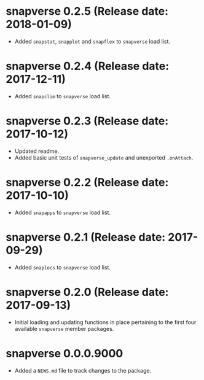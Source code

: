 # snapverse 0.2.5 (Release date: 2018-01-09)

* Added `snapstat`, `snapplot` and `snapflex` to `snapverse` load list.

# snapverse 0.2.4 (Release date: 2017-12-11)

* Added `snapclim` to `snapverse` load list.

# snapverse 0.2.3 (Release date: 2017-10-12)

* Updated readme.
* Added basic unit tests of `snapverse_update` and unexported `.onAttach`.

# snapverse 0.2.2 (Release date: 2017-10-10)

* Added `snapapps` to `snapverse` load list.

# snapverse 0.2.1 (Release date: 2017-09-29)

* Added `snaplocs` to `snapverse` load list.

# snapverse 0.2.0 (Release date: 2017-09-13)

* Initial loading and updating functions in place pertaining to the first four available `snapverse` member packages.

# snapverse 0.0.0.9000

* Added a `NEWS.md` file to track changes to the package.
